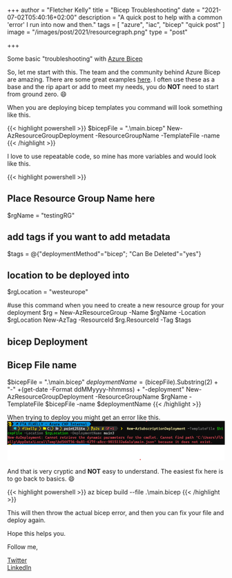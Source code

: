 +++
author = "Fletcher Kelly"
title = "Bicep Troubleshooting"
date = "2021-07-02T05:40:16+02:00"
description = "A quick post to help with a common 'error' I run into now and then."
tags = [
    "azure",
    "iac",
    "bicep"
    "quick post"
]
image = "/images/post/2021/resourcegraph.png"
type = "post"

+++

<!-- CANBEPUBLISHED -->

Some basic "troubleshooting" with [Azure Bicep](https://docs.microsoft.com/en-us/azure/azure-resource-manager/bicep/overview)

So, let me start with this. The team and the community behind Azure Bicep are amazing. There are some great examples [here](https://github.com/Azure/bicep). I often use these as a base and the rip apart or add to meet my needs, you do **NOT** need to start from ground zero. 😄  

When you are deploying bicep templates you command will look something like this.

{{< highlight powershell >}}
$bicepFile = ".\main.bicep"
New-AzResourceGroupDeployment -ResourceGroupName <resourceGroupName> -TemplateFile <bicepFilePath> -name <deploymentname>
{{< /highlight >}}

I love to use repeatable code, so mine has more variables and would look like this.

{{< highlight powershell >}}
## Place Resource Group Name here
$rgName = "testingRG"
## add tags if you want to add metadata
$tags = @{"deploymentMethod"="bicep"; "Can Be Deleted"="yes"}
## location to be deployed into
$rgLocation = "westeurope"

#use this command when you need to create a new resource group for your deployment
$rg = New-AzResourceGroup -Name $rgName -Location $rgLocation 
New-AzTag -ResourceId $rg.ResourceId -Tag $tags

## bicep Deployment
## Bicep File name
$bicepFile = ".\main.bicep"
$deploymentName = ($bicepFile).Substring(2) + "-" +(get-date -Format ddMMyyyy-hhmmss) + "-deployment"
New-AzResourceGroupDeployment -ResourceGroupName $rgName -TemplateFile $bicepFile -name $deploymentName
{{< /highlight >}}

When trying to deploy you might get an error like this.
![deployment errors](https://github.com/fskelly/flkelly-cloudblog/blob/main/static/images/blogImages/2021/biceptroubleshooting/bicepError.png?raw=true)

And that is very cryptic and **NOT** easy to understand. The easiest fix here is to go back to basics. :smile:

{{< highlight powershell >}}
az bicep build --file .\main.bicep
{{< /highlight >}}

This will then throw the actual bicep error, and then you can fix your file and deploy again.

Hope this helps you.

Follow me,

[Twitter](https://www.twitter.com/fskelly)  
[LinkedIn](https://linkedin.com/in/fletcherkelly)
